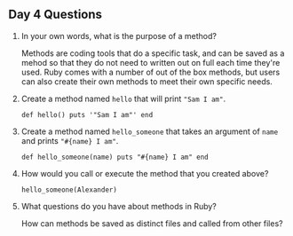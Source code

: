 ## Day 4 Questions

1. In your own words, what is the purpose of a method?

    Methods are coding tools that do a specific task, and can be saved as a mehod so that they do not need to written out on full each time they're used. Ruby comes with a number of out of the box methods, but users can also create their own methods to meet their own specific needs.

1. Create a method named `hello` that will print `"Sam I am"`.

    `def hello()
      puts '"Sam I am"'
    end`


1. Create a method named `hello_someone` that takes an argument of `name` and prints `"#{name} I am"`.

    `def hello_someone(name)
      puts "#{name} I am"
    end`

1. How would you call or execute the method that you created above?

    `hello_someone(Alexander)`

1. What questions do you have about methods in Ruby?

    How can methods be saved as distinct files and called from other files?
